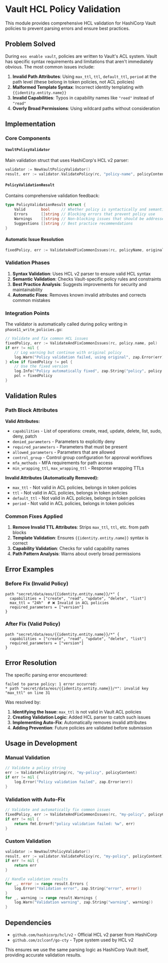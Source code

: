 # Vault HCL Policy Validation

This module provides comprehensive HCL validation for HashiCorp Vault policies to prevent parsing errors and ensure best practices.

## Problem Solved

During `eos enable vault`, policies are written to Vault's ACL system. Vault has specific syntax requirements and limitations that aren't immediately obvious. The most common issues include:

1. **Invalid Path Attributes**: Using `max_ttl`, `ttl`, `default_ttl`, `period` at the path level (these belong in token policies, not ACL policies)
2. **Malformed Template Syntax**: Incorrect identity templating with `{{identity.entity.name}}`
3. **Invalid Capabilities**: Typos in capability names like `"reed"` instead of `"read"`
4. **Overly Broad Permissions**: Using wildcard paths without consideration

## Implementation

### Core Components

#### `VaultPolicyValidator`
Main validation struct that uses HashiCorp's HCL v2 parser:
```go
validator := NewVaultPolicyValidator()
result, err := validator.ValidatePolicy(rc, "policy-name", policyContent)
```

#### `PolicyValidationResult`
Contains comprehensive validation feedback:
```go
type PolicyValidationResult struct {
    Valid       bool     // Whether policy is syntactically and semantically valid
    Errors      []string // Blocking errors that prevent policy use
    Warnings    []string // Non-blocking issues that should be addressed
    Suggestions []string // Best practice recommendations
}
```

#### Automatic Issue Resolution
```go
fixedPolicy, err := ValidateAndFixCommonIssues(rc, policyName, originalPolicy)
```

### Validation Phases

1. **Syntax Validation**: Uses HCL v2 parser to ensure valid HCL syntax
2. **Semantic Validation**: Checks Vault-specific policy rules and constraints
3. **Best Practice Analysis**: Suggests improvements for security and maintainability
4. **Automatic Fixes**: Removes known invalid attributes and corrects common mistakes

### Integration Points

The validator is automatically called during policy writing in `phase11_write_policies.go`:

```go
// Validate and fix common HCL issues
fixedPolicy, err := ValidateAndFixCommonIssues(rc, policy.name, pol)
if err != nil {
    // Log warning but continue with original policy
    log.Warn("Policy validation failed, using original", zap.Error(err))
} else if fixedPolicy != pol {
    // Use the fixed version
    log.Info("Policy automatically fixed", zap.String("policy", policy.name))
    pol = fixedPolicy
}
```

## Validation Rules

### Path Block Attributes

**Valid Attributes:**
- `capabilities` - List of operations: create, read, update, delete, list, sudo, deny, patch
- `denied_parameters` - Parameters to explicitly deny
- `required_parameters` - Parameters that must be present
- `allowed_parameters` - Parameters that are allowed
- `control_group` - Control group configuration for approval workflows
- `mfa_methods` - MFA requirements for path access
- `min_wrapping_ttl`, `max_wrapping_ttl` - Response wrapping TTLs

**Invalid Attributes (Automatically Removed):**
- `max_ttl` - Not valid in ACL policies, belongs in token policies
- `ttl` - Not valid in ACL policies, belongs in token policies  
- `default_ttl` - Not valid in ACL policies, belongs in token policies
- `period` - Not valid in ACL policies, belongs in token policies

### Common Fixes Applied

1. **Remove Invalid TTL Attributes**: Strips `max_ttl`, `ttl`, etc. from path blocks
2. **Template Validation**: Ensures `{{identity.entity.name}}` syntax is correct
3. **Capability Validation**: Checks for valid capability names
4. **Path Pattern Analysis**: Warns about overly broad permissions

## Error Examples

### Before Fix (Invalid Policy)
```hcl
path "secret/data/eos/{{identity.entity.name}}/*" { 
  capabilities = ["create", "read", "update", "delete", "list"]
  max_ttl = "24h"  # ❌ Invalid in ACL policies
  required_parameters = ["version"]
}
```

### After Fix (Valid Policy)
```hcl
path "secret/data/eos/{{identity.entity.name}}/*" { 
  capabilities = ["create", "read", "update", "delete", "list"]
  required_parameters = ["version"]
}
```

## Error Resolution

The specific parsing error encountered:
```
failed to parse policy: 1 error occurred:
* path "secret/data/eos/{{identity.entity.name}}/*": invalid key "max_ttl" on line 31
```

Was resolved by:
1. **Identifying the Issue**: `max_ttl` is not valid in Vault ACL policies
2. **Creating Validation Logic**: Added HCL parser to catch such issues
3. **Implementing Auto-Fix**: Automatically removes invalid attributes
4. **Adding Prevention**: Future policies are validated before submission

## Usage in Development

### Manual Validation
```go
// Validate a policy string
err := ValidatePolicyString(rc, "my-policy", policyContent)
if err != nil {
    log.Error("Policy validation failed", zap.Error(err))
}
```

### Validation with Auto-Fix
```go
// Validate and automatically fix common issues
fixedPolicy, err := ValidateAndFixCommonIssues(rc, "my-policy", policyContent)
if err != nil {
    return fmt.Errorf("policy validation failed: %w", err)
}
```

### Custom Validation
```go
validator := NewVaultPolicyValidator()
result, err := validator.ValidatePolicy(rc, "my-policy", policyContent)
if err != nil {
    return err
}

// Handle validation results
for _, error := range result.Errors {
    log.Error("Validation error", zap.String("error", error))
}
for _, warning := range result.Warnings {
    log.Warn("Validation warning", zap.String("warning", warning))
}
```

## Dependencies

- `github.com/hashicorp/hcl/v2` - Official HCL v2 parser from HashiCorp
- `github.com/zclconf/go-cty` - Type system used by HCL v2

This ensures we use the same parsing logic as HashiCorp Vault itself, providing accurate validation results.